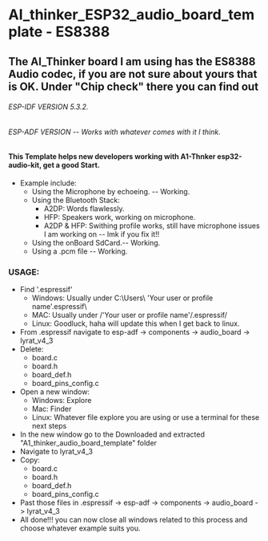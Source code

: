 # AI_thinker_ESP32_audio_board_template - ES8388
## The AI_Thinker board I am using has the ES8388 Audio codec, if you are not sure about yours that is OK. Under "Chip check" there you can find out
###### ESP-IDF VERSION 5.3.2.
###### ESP-ADF VERSION -- Works with whatever comes with it I think.

#### This Template helps new developers working with A1-Thnker esp32-audio-kit, get a good Start.
* Example include:
  * Using the Microphone by echoeing. -- Working.
  * Using the Bluetooth Stack:
     * A2DP: Words flawlessly.
     * HFP: Speakers work, working on microphone.
     * A2DP & HFP: Swithing profile works, still have microphone issues I am working on -- lmk if you fix it!! 
  * Using the onBoard SdCard.-- Working.
  * Using a .pcm file -- Working.
 
### USAGE:
* Find '.espressif'
  * Windows: Usually under C:\Users\ 'Your user or profile name'\.espressif\
  * MAC: Usually under /'Your user or profile name'/.espressif/
  * Linux: Goodluck, haha will update this when I get back to linux.
*  From .espressif navigate to esp-adf -> components -> audio_board -> lyrat_v4_3
* Delete:
  * board.c
  * board.h
  * board_def.h
  * board_pins_config.c
* Open a new window:
  * Windows: Explore
  * Mac: Finder
  * Linux: Whatever file explore you are using or use a terminal for these next steps
* In the new window go to the Downloaded and extracted "A1_thinker_audio_board_template" folder
* Navigate to lyrat_v4_3
* Copy:
  * board.c
  * board.h
  * board_def.h
  * board_pins_config.c
* Past those files in .espressif -> esp-adf -> components -> audio_board -> lyrat_v4_3
* All done!!! you can now close all windows related to this process and choose whatever example suits you.
